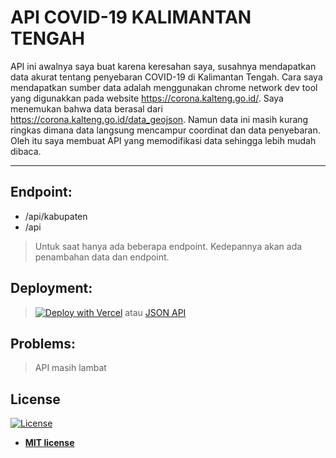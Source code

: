 # API COVID-19 KALIMANTAN TENGAH

API ini awalnya saya buat karena keresahan saya, susahnya mendapatkan data akurat tentang penyebaran COVID-19 di Kalimantan Tengah.
Cara saya mendapatkan sumber data adalah menggunakan chrome network dev tool yang digunakkan pada website https://corona.kalteng.go.id/.
Saya menemukan bahwa data berasal dari https://corona.kalteng.go.id/data_geojson. Namun data ini masih kurang ringkas dimana data langsung
mencampur coordinat dan data penyebaran. Oleh itu saya membuat API yang memodifikasi data sehingga lebih mudah dibaca.

---

## Endpoint:
  * /api/kabupaten
  * /api
>Untuk saat hanya ada beberapa endpoint. Kedepannya akan ada penambahan data dan endpoint.

## Deployment:
>[![Deploy with Vercel](https://vercel.com/button)](https://vercel.com/import/git?s=https%3A%2F%2Fgithub.com%2FReynadi531%2Fapi-covid19-kalteng) atau
>[JSON API](https://api-covid19-kalteng.vercel.app/)

## Problems:
> API masih lambat

## License

[![License](http://img.shields.io/:license-mit-blue.svg?style=flat-square)](http://badges.mit-license.org)

- **[MIT license](http://opensource.org/licenses/mit-license.php)**
